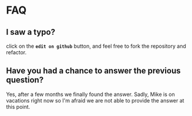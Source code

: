 # FAQ

## I saw a typo?

click on the **`edit on github`** button, and feel free to fork the repository and refactor.

## Have you had a chance to answer the previous question?

Yes, after a few months we finally found the answer. Sadly, Mike is on vacations right now so I'm afraid we are not able to provide the answer at this point.



